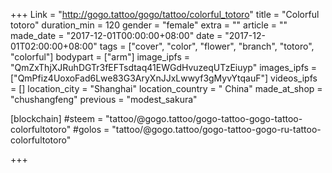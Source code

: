 +++
Link = "http://gogo.tattoo/gogo/tattoo/colorful_totoro"
title = "Colorful totoro"
duration_min = 120
gender = "female"
extra = ""
article = ""
made_date = "2017-12-01T00:00:00+08:00"
date = "2017-12-01T02:00:00+08:00"
tags = ["cover", "color", "flower", "branch", "totoro", "colorful"]
bodypart = ["arm"]
image_ipfs = "QmZxThjXJRuhDGTr3fEFTsdtaq41EWGdHvuzeqUTzEiuyp"
images_ipfs = ["QmPfiz4UoxoFad6Lwe83G3AryXnJJxLwwyf3gMyvYtqauF"]
videos_ipfs = []
location_city = "Shanghai"
location_country = " China"
made_at_shop = "chushangfeng"
previous = "modest_sakura"

[blockchain]
#steem = "tattoo/@gogo.tattoo/gogo-tattoo-gogo-tattoo-colorfultotoro"
#golos = "tattoo/@gogo.tattoo/gogo-tattoo-gogo-ru-tattoo-colorfultotoro"

+++
